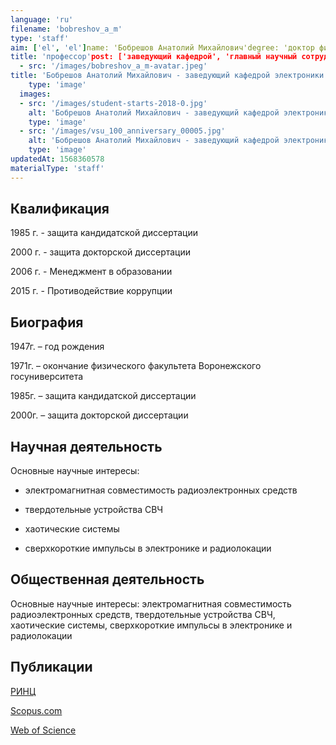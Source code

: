 ```yaml
---
language: 'ru'
filename: 'bobreshov_a_m'
type: 'staff'
aim: ['el', 'el']name: 'Бобрешов Анатолий Михайлович'degree: 'доктор физико-математических наук'
title: 'профессор'post: ['заведующий кафедрой', 'главный научный сотрудник']speciality: '(01.04.03) Радиофизика'contacts: ['+74732208284', 'phelec@main.vsu.ru', 'bobreshov@phys.vsu.ru']avatar:
  - src: '/images/bobreshov_a_m-avatar.jpeg'
title: 'Бобрешов Анатолий Михайлович - заведующий кафедрой электроники'
    type: 'image'
  images:
  - src: '/images/student-starts-2018-0.jpg'
    alt: 'Бобрешов Анатолий Михайлович - заведующий кафедрой электроники - Студенческие старты'
    type: 'image'
  - src: '/images/vsu_100_anniversary_00005.jpg'
    alt: 'Бобрешов Анатолий Михайлович - заведующий кафедрой электроники - Встреча выпускников'
    type: 'image'
updatedAt: 1568360578
materialType: 'staff'
---
```

Квалификация
------------

1985 г. - защита кандидатской диссертации

2000 г. - защита докторской диссертации

2006 г. - Менеджмент в образовании

2015 г. - Противодействие коррупции

Биография
---------

1947г. – год рождения

1971г. – окончание физического факультета Воронежского госуниверситета

1985г. – защита кандидатской диссертации

2000г. – защита докторской диссертации

Научная деятельность
--------------------

Основные научные интересы:

*   электромагнитная совместимость радиоэлектронных средств

*   твердотельные устройства СВЧ

*   хаотические системы

*   сверхкороткие импульсы в электронике и радиолокации


Общественная деятельность
-------------------------

Основные научные интересы: электромагнитная совместимость радиоэлектронных средств, твердотельные устройства СВЧ, хаотические системы, сверхкороткие импульсы в электронике и радиолокации

Публикации
----------

[РИНЦ](https://elibrary.ru/author_items.asp?authorid=197589&pubrole=100&show_refs=1&show_option=0)

[Scopus.com](https://www.scopus.com/authid/detail.uri?origin=resultslist&authorId=6508083676&zone=)

[Web of Science](http://apps.webofknowledge.com/OneClickSearchNoHistory.do?product=WOS&search_mode=OneClickSearchNoHistory&qid=4&SID=D4uNknDvKv4H1tiAy8c&needRegisterQuery=no&field=AU&value=Bobreshov,%20AM&from_dais=yes)
